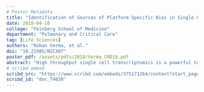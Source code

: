 ```yaml
---
# Poster Metadata
title: "Identification of Sources of Platform Specific Bias in Single Cell RNA Sequencing"
date: 2018-04-10
college: "Feinberg School of Medicine"
department: "Pulmonary and Critical Care"
tag: [Life Sciences]
authors: "Rohan Verma, et al."
doi: "10.21985/N2CX07"
poster_pdf: /assets/pdfs/2018/Verma_CRD18.pdf
abstract: "High throughput single cell transcriptomics is a powerful tool for unbiased marker-free discovery of the new cell types and activation states. This process involves reverse transcribing RNA using beads containing oligonucleotide bar codes to perform whole genome amplification such that a barcoded cDNA library is produced. This library can then sequenced and aligned to a reference genome to form create a gene expression table. Commercial packages like Seurat can read in such data and convert them into sparse matrices to identify variable genes across cells for subsequent analysis. These packages allow users to perform clustering and dimensionality reduction before finding markers specific to groups of cells, visualizing data, and identifying cell specific responses to varying conditions. However, the final stage of this process has proven difficult as differing sequencing platforms have often been used to sequence different libraries before comparison of gene expression data. In fact, preliminary studies have shown that, when trying to visualize cell specific responses to treatments via dimensional reduction, sub populations of cells appear to cluster based largely on ribosomal genes, whose detection has been shown to vary between platforms. Thus, in order to confirm the validity of studies using both sequencing platforms, it is important examine why this pattern persists and determine sources of bias arising from each platform. To this end, we have compared sequencing results from five genomic libraries sequenced on both Nextseq and Hiseq instruments. Here we report identification of the systematic bias in detection of specific genes and, using computational and statistical approaches, demonstrate how this bias originates during the data acquisition, propagates through bioinformatics pipelines and affects estimation of the differentially expressed genes. Our findings are of high importance for the large scale integrative studies, such as Human Cell Atlas project. We also propose computational approaches for mitigating this bias."
# scribd embed
scribd_src: "https://www.scribd.com/embeds/375171264/content?start_page=1&view_mode=scroll&access_key=key-xoItzCSGNKwqGKC3A2S3&show_recommendations=true"
scribd_id: "doc_74030"
---
```

